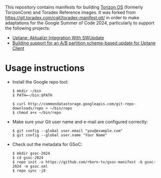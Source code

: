 This repository contains manifests for building [Torizon OS](https://developer.toradex.com/torizon/) (formerly TorizonCore) and Toradex Reference images.
It was forked from https://git.toradex.com/cgit/toradex-manifest.git/ in order to make adaptations for the Google Summer of Code 2024, particularly to support the following projects:

- [Uptane: Aktualizr Integration With SWUpdate](https://summerofcode.withgoogle.com/programs/2024/projects/qQntgfyx)
- [Building support for an A/B partition scheme-based update for Uptane Client](https://summerofcode.withgoogle.com/programs/2024/projects/8r2exO5W)

# Usage instructions

- Install the Google repo tool:
  ```
  $ mkdir ~/bin
  $ PATH=~/bin:$PATH

  $ curl http://commondatastorage.googleapis.com/git-repo-downloads/repo > ~/bin/repo
  $ chmod a+x ~/bin/repo
  ```

- Make sure your Git user name and e-mail are configured correctly:
  ```
  $ git config --global user.email "you@example.com"
  $ git config --global user.name "Your Name"
  ```

- Check out the metadata for GSoC:
  ```
  $ mkdir gsoc-2024
  $ cd gsoc-2024
  $ repo init -u https://github.com/rborn-tx/gsoc-manifest -b gsoc-2024 -m gsoc.xml
  $ repo sync -j8
  ```
